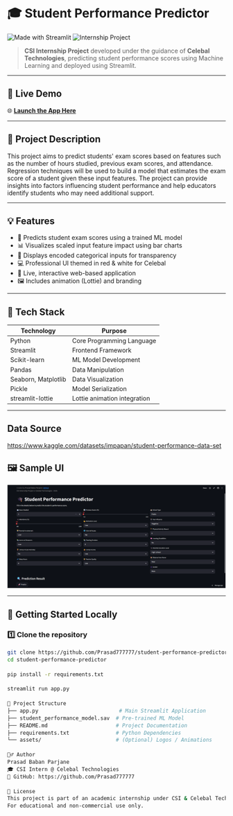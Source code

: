 # 🎓 Student Performance Predictor

![Made with Streamlit](https://img.shields.io/badge/Made%20with-Streamlit-red?style=flat-square)
![Internship Project](https://img.shields.io/badge/Internship-Celebal%20Technologies-white?style=flat-square&logo=github)

> **CSI Internship Project** developed under the guidance of **Celebal Technologies**, predicting student performance scores using Machine Learning and deployed using Streamlit.

---

## 🔗 Live Demo

🌐 **[Launch the App Here](https://finalproject-8g4mcqg2bu3yxmhjxheymd.streamlit.app/)**

---

## 📌 Project Description

This project aims to predict students' exam scores based on features such as the number of hours studied, previous exam scores, and attendance. Regression techniques will be used to build a model that estimates the exam score of a student given these input features. The project can provide insights into factors influencing student performance and help educators identify students who may need additional support.

---

## 💡 Features

- 🎯 Predicts student exam scores using a trained ML model
- 📊 Visualizes scaled input feature impact using bar charts
- 🧩 Displays encoded categorical inputs for transparency
- 💻 Professional UI themed in red & white for Celebal
- 🔄 Live, interactive web-based application
- 🖼️ Includes animation (Lottie) and branding

---

## 🧪 Tech Stack

| Technology      | Purpose                          |
|-----------------|----------------------------------|
| Python          | Core Programming Language        |
| Streamlit       | Frontend Framework               |
| Scikit-learn    | ML Model Development             |
| Pandas          | Data Manipulation                |
| Seaborn, Matplotlib | Data Visualization          |
| Pickle          | Model Serialization              |
| streamlit-lottie| Lottie animation integration     |

---


## Data Source 
https://www.kaggle.com/datasets/impapan/student-performance-data-set


## 🖼️ Sample UI
![Student Performance Predictor UI](img.png)

---

## 🚀 Getting Started Locally

### 1️⃣ Clone the repository

```bash
git clone https://github.com/Prasad777777/student-performance-predictor.git
cd student-performance-predictor

pip install -r requirements.txt

streamlit run app.py

📁 Project Structure
├── app.py                          # Main Streamlit Application
├── student_performance_model.sav  # Pre-trained ML Model
├── README.md                      # Project Documentation
├── requirements.txt               # Python Dependencies
└── assets/                        # (Optional) Logos / Animations

🙋‍♂️ Author
Prasad Baban Parjane
🎓 CSI Intern @ Celebal Technologies
🔗 GitHub: https://github.com/Prasad777777

📜 License
This project is part of an academic internship under CSI & Celebal Technologies.
For educational and non-commercial use only.
